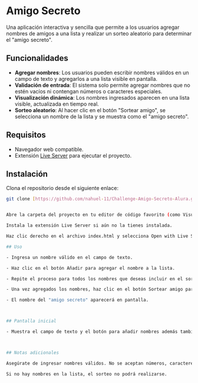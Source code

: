 # Amigo Secreto

Una aplicación interactiva y sencilla que permite a los usuarios agregar nombres de amigos a una lista y realizar un sorteo aleatorio para determinar el "amigo secreto".

## Funcionalidades

- **Agregar nombres**: Los usuarios pueden escribir nombres válidos en un campo de texto y agregarlos a una lista visible en pantalla.
- **Validación de entrada**: El sistema solo permite agregar nombres que no estén vacíos ni contengan números o caracteres especiales.
- **Visualización dinámica**: Los nombres ingresados aparecen en una lista visible, actualizada en tiempo real.
- **Sorteo aleatorio**: Al hacer clic en el botón "Sortear amigo", se selecciona un nombre de la lista y se muestra como el "amigo secreto".

## Requisitos

- Navegador web compatible.
- Extensión [Live Server](https://marketplace.visualstudio.com/items?itemName=ritwickdey.LiveServer) para ejecutar el proyecto.

## Instalación

 Clona el repositorio desde el siguiente enlace:
   ```bash
   git clone [https://github.com/nahuel-11/Challenge-Amigo-Secreto-Alura.git]


 Abre la carpeta del proyecto en tu editor de código favorito (como Visual Studio Code).

 Instala la extensión Live Server si aún no la tienes instalada.

 Haz clic derecho en el archivo index.html y selecciona Open with Live Server para ejecutar el proyecto.

## Uso  

- Ingresa un nombre válido en el campo de texto.

- Haz clic en el botón Añadir para agregar el nombre a la lista.

- Repite el proceso para todos los nombres que deseas incluir en el sorteo.

- Una vez agregados los nombres, haz clic en el botón Sortear amigo para seleccionar al azar un "amigo secreto".

- El nombre del "amigo secreto" aparecerá en pantalla.



## Pantalla inicial 

- Muestra el campo de texto y el botón para añadir nombres además también se mostrará un botón para poder sortear para mostrar un nombre aleatorio



## Notas adicionales 

Asegúrate de ingresar nombres válidos. No se aceptan números, caracteres especiales ni campos vacíos.

Si no hay nombres en la lista, el sorteo no podrá realizarse.
